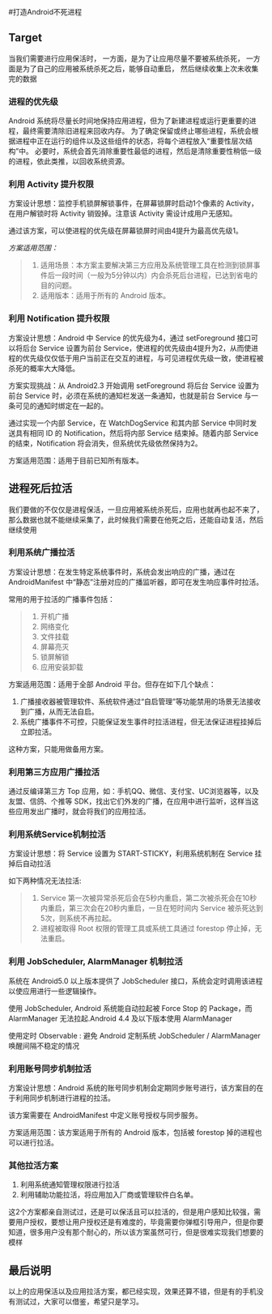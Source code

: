 #打造Android不死进程


## Target

当我们需要进行应用保活时，
一方面，是为了让应用尽量不要被系统杀死，
一方面是为了自己的应用被系统杀死之后，能够自动重启，
然后继续收集上次未收集完的数据

### 进程的优先级

Android 系统将尽量长时间地保持应用进程，但为了新建进程或运行更重要的进程，最终需要清除旧进程来回收内存。
为了确定保留或终止哪些进程，系统会根据进程中正在运行的组件以及这些组件的状态，将每个进程放入“重要性层次结构”中。
必要时，系统会首先消除重要性最低的进程，然后是清除重要性稍低一级的进程，依此类推，以回收系统资源。

### 利用 Activity 提升权限

方案设计思想：监控手机锁屏解锁事件，在屏幕锁屏时启动1个像素的 Activity，在用户解锁时将 Activity 销毁掉。注意该 Activity 需设计成用户无感知。

通过该方案，可以使进程的优先级在屏幕锁屏时间由4提升为最高优先级1。

*方案适用范围：*

> 1. 适用场景：本方案主要解决第三方应用及系统管理工具在检测到锁屏事件后一段时间（一般为5分钟以内）内会杀死后台进程，已达到省电的目的问题。
> 2. 适用版本：适用于所有的 Android 版本。

### 利用 Notification 提升权限

方案设计思想：Android 中 Service 的优先级为4，通过 setForeground 接口可以将后台 Service 设置为前台 Service，使进程的优先级由4提升为2，从而使进程的优先级仅仅低于用户当前正在交互的进程，与可见进程优先级一致，使进程被杀死的概率大大降低。

方案实现挑战：从 Android2.3 开始调用 setForeground 将后台 Service 设置为前台 Service 时，必须在系统的通知栏发送一条通知，也就是前台 Service 与一条可见的通知时绑定在一起的。

通过实现一个内部 Service，在 WatchDogService 和其内部 Service 中同时发送具有相同 ID 的 Notification，然后将内部 Service 结束掉。随着内部 Service 的结束，Notification 将会消失，但系统优先级依然保持为2。

方案适用范围：适用于目前已知所有版本。

## 进程死后拉活

我们要做的不仅仅是进程保活，一旦应用被系统杀死后，应用也就再也起不来了，那么数据也就不能继续采集了，此时候我们需要在他死之后，还能自动复活，然后继续使用

### 利用系统广播拉活

方案设计思想：在发生特定系统事件时，系统会发出响应的广播，通过在 AndroidManifest 中“静态”注册对应的广播监听器，即可在发生响应事件时拉活。

常用的用于拉活的广播事件包括：

> 1. 开机广播
> 2. 网络变化
> 3. 文件挂载
> 4. 屏幕亮灭
> 5. 锁屏解锁
> 6. 应用安装卸载

方案适用范围：适用于全部 Android 平台。但存在如下几个缺点：

1. 广播接收器被管理软件、系统软件通过“自启管理”等功能禁用的场景无法接收到广播，从而无法自启。
2. 系统广播事件不可控，只能保证发生事件时拉活进程，但无法保证进程挂掉后立即拉活。

这种方案，只能用做备用方案。

### 利用第三方应用广播拉活

通过反编译第三方 Top 应用，如：手机QQ、微信、支付宝、UC浏览器等，以及友盟、信鸽、个推等 SDK，找出它们外发的广播，在应用中进行监听，这样当这些应用发出广播时，就会将我们的应用拉活。

### 利用系统Service机制拉活

方案设计思想：将 Service 设置为 START-STICKY，利用系统机制在 Service 挂掉后自动拉活

如下两种情况无法拉活:

> 1. Service 第一次被异常杀死后会在5秒内重启，第二次被杀死会在10秒内重启，第三次会在20秒内重启，一旦在短时间内 Service 被杀死达到5次，则系统不再拉起。
> 2. 进程被取得 Root 权限的管理工具或系统工具通过 forestop 停止掉，无法重启。

### 利用 JobScheduler, AlarmManager 机制拉活

系统在 Android5.0 以上版本提供了 JobScheduler 接口，系统会定时调用该进程以使应用进行一些逻辑操作。

使用 JobScheduler, Android 系统能自动拉起被 Force Stop 的 Package，而 AlarmManager 无法拉起.Android 4.4 及以下版本使用 AlarmManager

使用定时 Observable : 避免 Android 定制系统 JobScheduler / AlarmManager 唤醒间隔不稳定的情况

### 利用账号同步机制拉活

方案设计思想：Android 系统的账号同步机制会定期同步账号进行，该方案目的在于利用同步机制进行进程的拉活。

该方案需要在 AndroidManifest 中定义账号授权与同步服务。

方案适用范围：该方案适用于所有的 Android 版本，包括被 forestop 掉的进程也可以进行拉活。

### 其他拉活方案

1. 利用系统通知管理权限进行拉活
2. 利用辅助功能拉活，将应用加入厂商或管理软件白名单。

这2个方案都亲自测试过，还是可以保活且可以拉活的，但是用户感知比较强，需要用户授权，要想让用户授权还是有难度的，毕竟需要你弹框引导用户，但是你要知道，很多用户没有那个耐心的，所以该方案虽然可行，但是很难实现我们想要的模样

## 最后说明

以上的应用保活以及应用拉活方案，都已经实现，效果还算不错，但是有的手机没有测试过，大家可以借鉴，希望只是学习。














